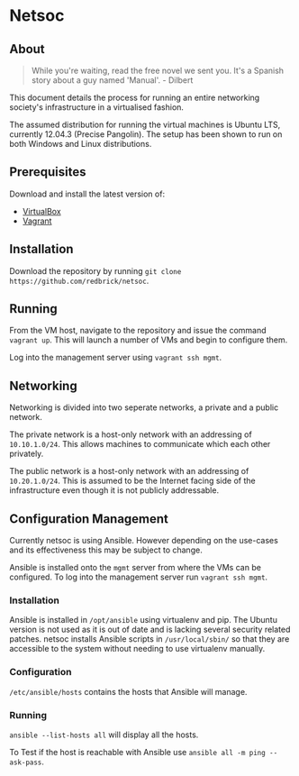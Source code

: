 Netsoc
================================

About
-------------------------

> While you're waiting, read the free novel we sent you. It's a Spanish story about a 
> guy named 'Manual'. - Dilbert

This document details the process for running an entire networking society's infrastructure in a virtualised fashion.

The assumed distribution for running the virtual machines is Ubuntu LTS, currently 12.04.3 (Precise Pangolin). The setup has been shown to run on both Windows and Linux distributions.


Prerequisites
-------------------------

Download and install the latest version of:

 * [VirtualBox](https://www.virtualbox.org/wiki/Downloads)
 * [Vagrant](http://downloads.vagrantup.com/tags/v1.3.3/)


Installation
-------------------------

Download the repository by running `git clone https://github.com/redbrick/netsoc`.


Running
-------------------------

From the VM host, navigate to the repository and issue the command `vagrant up`. This will launch a number of VMs and begin to configure them.

Log into the management server using `vagrant ssh mgmt`.


## Networking

Networking is divided into two seperate networks, a private and a public network.

The private network is a host-only network with an addressing of `10.10.1.0/24`. This allows machines to communicate which each other privately.

The public network is a host-only network with an addressing of `10.20.1.0/24`. This is assumed to be the Internet facing side of the infrastructure even though it is not publicly addressable.

## Configuration Management

Currently netsoc is using Ansible. However depending on the use-cases and its effectiveness this may be subject to change.

Ansible is installed onto the `mgmt` server from where the VMs can be configured. To log into the management server run `vagrant ssh mgmt`.

### Installation

Ansible is installed in `/opt/ansible` using virtualenv and pip. The Ubuntu version is not used as it is out of date and is lacking several security related patches. netsoc installs Ansible scripts in `/usr/local/sbin/` so that they are accessible to the system without needing to use virtualenv manually.

### Configuration

`/etc/ansible/hosts` contains the hosts that Ansible will manage.

### Running

`ansible --list-hosts all` will display all the hosts.

To Test if the host is reachable with Ansible use `ansible all -m ping --ask-pass`.